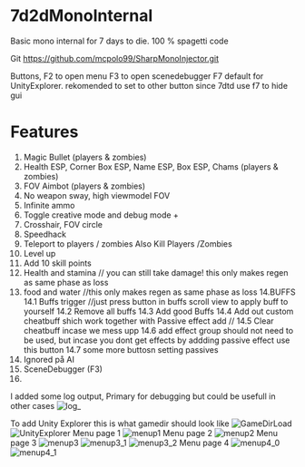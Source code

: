 
# 7d2dMonoInternal
Basic mono internal for 7 days to die. 100 % spagetti code

Git https://github.com/mcpolo99/SharpMonoInjector.git




Buttons, F2 to open menu
F3 to open scenedebugger
F7 default for UnityExplorer. rekomended to set to other button since 7dtd use f7 to hide gui

# Features
1. Magic Bullet (players & zombies)
2. Health ESP, Corner Box ESP, Name ESP, Box ESP, Chams (players & zombies)
3. FOV Aimbot (players & zombies)
4. No weapon sway, high viewmodel FOV
5. Infinite ammo
6. Toggle creative mode and debug mode +
7. Crosshair, FOV circle
8. Speedhack
9. Teleport to players / zombies Also Kill Players /Zombies
10. Level up
11. Add 10 skill points
12. Health and stamina  // you can still take damage! this only makes regen as same phase as loss
13. food and water //this only makes regen as same phase as loss
14.BUFFS
    14.1  Buffs trigger //just press button in buffs scroll view to apply buff to yourself
    14.2 Remove all buffs
    14.3 Add good Buffs
    14.4 Add out custom cheatbuff shich work together with Passive effect add //
    14.5 Clear cheatbuff incase we mess upp
    14.6 add effect group should not need to be used, but incase you dont get effects by addding passive effect use this button
    14.7 some more buttosn setting passives  
16. Ignored på AI
17. SceneDebugger (F3)
18. 

I added some log output, Primary for debugging but could be usefull in other cases
![log_](https://github.com/mcpolo99/7d2dMonoInternal/assets/32239939/90c01af9-dbf6-44df-9a82-e5df20f1be37)

To add Unity Explorer this is what gamedir should look like
![GameDirLoad](https://github.com/mcpolo99/7d2dMonoInternal/assets/32239939/2f01e2a5-5aa3-4eac-832c-da4fd7194027)
![UnityExplorer](https://github.com/mcpolo99/7d2dMonoInternal/assets/32239939/653a4c75-4200-4e3f-af7d-a42cce1606d5)
Menu page 1
![menup1](https://github.com/mcpolo99/7d2dMonoInternal/assets/32239939/995aa968-3f0c-480a-a7c5-cadaf9d92c75)
Menu page 2
![menup2](https://github.com/mcpolo99/7d2dMonoInternal/assets/32239939/4e6df930-27f6-4969-994c-0c4ccda2fb9c)
Menu page 3
![menup3](https://github.com/mcpolo99/7d2dMonoInternal/assets/32239939/02d7bb12-8fb7-495a-9f9b-4680792a697a)
![menup3_1](https://github.com/mcpolo99/7d2dMonoInternal/assets/32239939/477b88a3-976e-41a4-96fb-38f226bc1a51)
![menup3_2](https://github.com/mcpolo99/7d2dMonoInternal/assets/32239939/c20f32a2-ab3d-4529-ae89-71580b366f03)
Menu page 4
![menup4_0](https://github.com/mcpolo99/7d2dMonoInternal/assets/32239939/3240bec9-5804-450b-8078-73e1eb1d8152)
![menup4_1](https://github.com/mcpolo99/7d2dMonoInternal/assets/32239939/31b50ffb-f2ed-4207-8cae-d0a1b21f037d)




